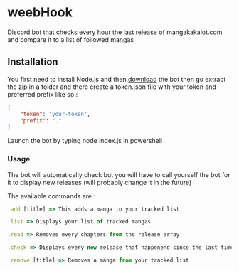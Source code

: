 # weebHook

Discord bot that checks every hour the last release of mangakakalot.com and compare it to a list of followed mangas

## Installation

You first need to install Node.js and then [download](https://github.com/Elynejs/weebHook/archive/master.zip) the bot
then go extract the zip in a folder and there create a token.json file with your token and preferred prefix like so :

```json
{
    "token": "your-token",
    "prefix": "."
}
```

Launch the bot by typing node index.js in powershell

### Usage

The bot will automatically check but you will have to call yourself the bot for it to display new releases (will probably change it in the future)

The available commands are :

```discord.js
.add [title] => This adds a manga to your tracked list

.list => Displays your list of tracked mangas

.read => Removes every chapters from the release array

.check => Displays every new release that happenend since the last time you used the read command

.remove [title] => Removes a manga from your tracked list
```
